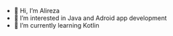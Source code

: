 - 👋 Hi, I’m Alireza
- 👀 I’m interested in Java and Adroid app development
- 🌱 I’m currently learning Kotlin



